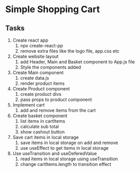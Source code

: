 # Simple Shopping Cart

## Tasks

1. Create react app
   1. npx create-react-pp
   2. remove extra files like the logo file, app.css etc
2. Create website layout
   1. add Header, Main and Basket component to App.js file 
   2. Style the components added
3. Create Main component
   1. create data.js
   2. render product items
4. Create Product component
   1. create product divs
   2. pass props to product component
5. Implement cart
   1. add and remove items from the cart 
6. Create basket component
   1. list items in cartItems
   2. calculate sub total 
   3. show cashout button
7. Save cart items in local storage
   1. save items in local storage on add and remove
   2. use useEffect to get items in local storage
8. Use useTransition and useDeferedValue
   1. read items in local storage using useTransition
   2. change cartItems.length to transition effect